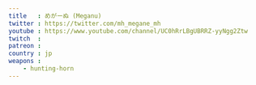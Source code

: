 ```yaml
---
title   : めがーぬ (Meganu)
twitter : https://twitter.com/mh_megane_mh
youtube : https://www.youtube.com/channel/UC0hRrLBgUBRRZ-yyNgg2Ztw
twitch  :
patreon :
country : jp
weapons :
    - hunting-horn
---
```

